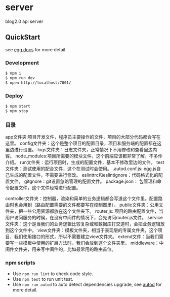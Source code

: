 # server

blog2.0 api server

## QuickStart

<!-- add docs here for user -->

see [egg docs][egg] for more detail.

### Development

```bash
$ npm i
$ npm run dev
$ open http://localhost:7001/
```

### Deploy

```bash
$ npm start
$ npm stop
```
### 目录

app文件夹:项目开发文件，程序员主要操作的文件，项目的大部分代码都会写在这里。
config文件夹：这个是整个项目的配置目录，项目和服务端的配置都在这里边进行设置。
logs文件夹：日志文件夹，正常情况下不用修改和查看里边内容。
node_modules:项目所需要的模块文件，这个前端应该都非常了解，不多作介绍。
run文件夹：运行项目时，生成的配置文件，基本不修改里边的文件。
test文件夹：测试使用的配合文件，这个在测试时会使用。
.autod.conf.js: egg.js自己生成的配置文件，不需要进行修改。
eslinttrc和eslintignore：代码格式化的配置文件。
gitgnore：git设置忽略管理的配置文件。
package.json： 包管理和命令配置文件，这个文件经常进行配置。

controller文件夹：控制器，渲染和简单的业务逻辑都会写道这个文件里。配置路由时也会用到（路由配置需要的文件都要写在控制器里）。
public文件夹：公用文件夹，把一些公用资源都放在这个文件夹下。
router.js: 项目的路由配置文件，当用户访问服务的时候，在没有中间件的情况下，会先访问router.js文件。
service文件夹：这个是当我们的业务逻辑比较复杂或和数据库打交道时，会把业务逻辑放到这个文件中。
view文件夹：模板文件夹，相当于表现层的专属文件夹，这个项目，我们使用接口的形式，所以不需要建立view文件夹。
extend文件：当我们需要写一些模板中使用的扩展方法时，我们会放到这个文件夹里。
middleware：中间件文件夹，用来写中间件的，比如最常用的路由首位。

### npm scripts

- Use `npm run lint` to check code style.
- Use `npm test` to run unit test.
- Use `npm run autod` to auto detect dependencies upgrade, see [autod](https://www.npmjs.com/package/autod) for more detail.


[egg]: https://eggjs.org